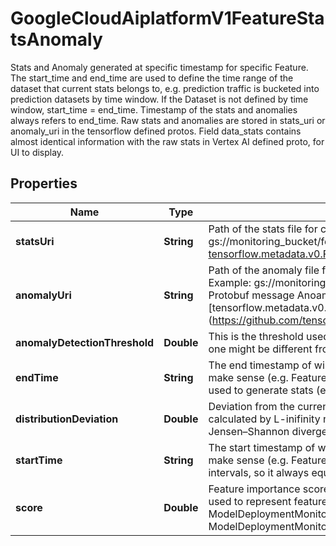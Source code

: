 

# GoogleCloudAiplatformV1FeatureStatsAnomaly

Stats and Anomaly generated at specific timestamp for specific Feature. The start_time and end_time are used to define the time range of the dataset that current stats belongs to, e.g. prediction traffic is bucketed into prediction datasets by time window. If the Dataset is not defined by time window, start_time = end_time. Timestamp of the stats and anomalies always refers to end_time. Raw stats and anomalies are stored in stats_uri or anomaly_uri in the tensorflow defined protos. Field data_stats contains almost identical information with the raw stats in Vertex AI defined proto, for UI to display.

## Properties

| Name | Type | Description | Notes |
|------------ | ------------- | ------------- | -------------|
|**statsUri** | **String** | Path of the stats file for current feature values in Cloud Storage bucket. Format: gs:////stats. Example: gs://monitoring_bucket/feature_name/stats. Stats are stored as binary format with Protobuf message [tensorflow.metadata.v0.FeatureNameStatistics](https://github.com/tensorflow/metadata/blob/master/tensorflow_metadata/proto/v0/statistics.proto). |  [optional] |
|**anomalyUri** | **String** | Path of the anomaly file for current feature values in Cloud Storage bucket. Format: gs:////anomalies. Example: gs://monitoring_bucket/feature_name/anomalies. Stats are stored as binary format with Protobuf message Anoamlies are stored as binary format with Protobuf message [tensorflow.metadata.v0.AnomalyInfo] (https://github.com/tensorflow/metadata/blob/master/tensorflow_metadata/proto/v0/anomalies.proto). |  [optional] |
|**anomalyDetectionThreshold** | **Double** | This is the threshold used when detecting anomalies. The threshold can be changed by user, so this one might be different from ThresholdConfig.value. |  [optional] |
|**endTime** | **String** | The end timestamp of window where stats were generated. For objectives where time window doesn&#39;t make sense (e.g. Featurestore Snapshot Monitoring), end_time indicates the timestamp of the data used to generate stats (e.g. timestamp we take snapshots for feature values). |  [optional] |
|**distributionDeviation** | **Double** | Deviation from the current stats to baseline stats. 1. For categorical feature, the distribution distance is calculated by L-inifinity norm. 2. For numerical feature, the distribution distance is calculated by Jensen–Shannon divergence. |  [optional] |
|**startTime** | **String** | The start timestamp of window where stats were generated. For objectives where time window doesn&#39;t make sense (e.g. Featurestore Snapshot Monitoring), start_time is only used to indicate the monitoring intervals, so it always equals to (end_time - monitoring_interval). |  [optional] |
|**score** | **Double** | Feature importance score, only populated when cross-feature monitoring is enabled. For now only used to represent feature attribution score within range [0, 1] for ModelDeploymentMonitoringObjectiveType.FEATURE_ATTRIBUTION_SKEW and ModelDeploymentMonitoringObjectiveType.FEATURE_ATTRIBUTION_DRIFT. |  [optional] |



